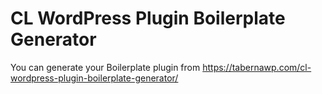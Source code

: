 # CL WordPress Plugin Boilerplate Generator

You can generate your Boilerplate plugin from https://tabernawp.com/cl-wordpress-plugin-boilerplate-generator/